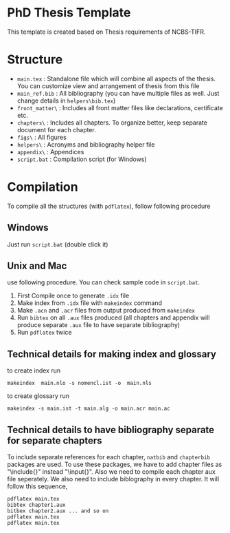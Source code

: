 # PhD Thesis Template 
This template is created based on Thesis requirements of NCBS-TIFR. 

# Structure

* `main.tex` : Standalone file which will combine all aspects of the thesis. You can customize view and arrangement of thesis from this file
* `main_ref.bib` : All bibliography (you can have multiple files as well. Just change details in `helpers\bib.tex`) 
* `front_matter\` : Includes all front matter files like declarations, certificate etc. 
* `chapters\` : Includes all chapters. To organize better, keep separate document for each chapter. 
* `figs\` : All figures
* `helpers\` : Acronyms and bibliography helper file
* `appendix\` : Appendices 
* `script.bat` : Compilation script (for Windows)


# Compilation
To compile all the structures (with `pdflatex`), follow following procedure

## Windows 
Just run `script.bat` (double click it)

## Unix and Mac 
use following procedure. You can check sample code in `script.bat`.

1. First Compile once to generate `.idx` file 
2. Make index from `.idx` file with `makeindex` command
3. Make `.acn` and `.acr` files from output produced from `makeindex`
4. Run `bibtex` on all `.aux` files produced (all chapters and appendix will produce separate `.aux` file to have separate bibliography)
5. Run `pdflatex` twice


## Technical details for making index and glossary

to create index run 

	makeindex  main.nlo -s nomencl.ist -o  main.nls

to create glossary run

	makeindex -s main.ist -t main.alg -o main.acr main.ac

## Technical details to have bibliography separate for separate chapters

To include separate references for each chapter, `natbib` and `chapterbib` packages are used. To use these packages, we have to add chapter files as "\include{}" instead "\input{}". Also we need to compile each chapter aux file seperately. We also need to include biblography in every chapter. It will follow this sequence,


	pdflatex main.tex
	bibtex chapter1.aux
	bitbex chapter2.aux ... and so on
	pdflatex main.tex
	pdflatex main.tex
